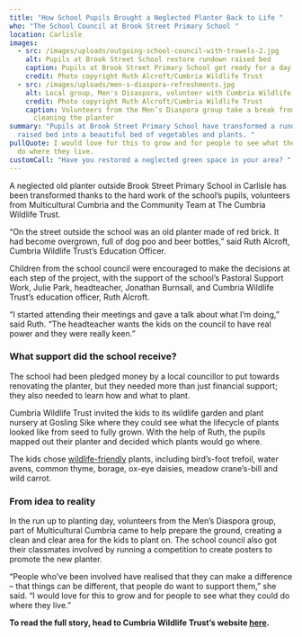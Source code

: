 ```yaml
---
title: "How School Pupils Brought a Neglected Planter Back to Life "
who: "The School Council at Brook Street Primary School "
location: Carlisle
images:
  - src: /images/uploads/outgoing-school-council-with-trowels-2.jpg
    alt: Pupils at Brook Street School restore rundown raised bed
    caption: Pupils at Brook Street Primary School get ready for a day of gardening
    credit: Photo copyright Ruth Alcroft/Cumbria Wildlife Trust
  - src: /images/uploads/men-s-diaspora-refreshments.jpg
    alt: Local group, Men's Disaspora, volunteer with Cumbria Wildlife Trust
    credit: Photo copyright Ruth Alcroft/Cumbria Wildlife Trust
    caption: Volunteers from the Men’s Diaspora group take a break from clearing and
      cleaning the planter
summary: "Pupils at Brook Street Primary School have transformed a rundown
  raised bed into a beautiful bed of vegetables and plants. "
pullQuote: I would love for this to grow and for people to see what they could
  do where they live.
customCall: "Have you restored a neglected green space in your area? "
---
```

A neglected old planter outside Brook Street Primary School in Carlisle has been transformed thanks to the hard work of the school’s pupils, volunteers from Multicultural Cumbria and the Community Team at The Cumbria Wildlife Trust. 

“On the street outside the school was an old planter made of red brick. It had become overgrown, full of dog poo and beer bottles,” said Ruth Alcroft, Cumbria Wildlife Trust’s Education Officer.

Children from the school council were encouraged to make the decisions at each step of the project, with the support of the school’s Pastoral Support Work, Julie Park, headteacher, Jonathan Burnsall, and Cumbria Wildlife Trust’s education officer, Ruth Alcroft. 

“I started attending their meetings and gave a talk about what I’m doing,” said Ruth. “The headteacher wants the kids on the council to have real power and they were really keen.”

### **What support did the school receive?**

The school had been pledged money by a local councillor to put towards renovating the planter, but they needed more than just financial support; they also needed to learn how and what to plant.

Cumbria Wildlife Trust invited the kids to its wildlife garden and plant nursery at Gosling Sike where they could see what the lifecycle of plants looked like from seed to fully grown. With the help of Ruth, the pupils mapped out their planter and decided which plants would go where. 

The kids chose [wildlife-friendly](https://nextdoornaturehub.org.uk/guides/the-importance-of-local-species) plants, including bird’s-foot trefoil, water avens, common thyme, borage, ox-eye daisies, meadow crane’s-bill and wild carrot.

### From idea to reality

In the run up to planting day, volunteers from the Men’s Diaspora group, part of Multicultural Cumbria came to help prepare the ground, creating a clean and clear area for the kids to plant on. The school council also got their classmates involved by running a competition to create posters to promote the new planter.

“People who’ve been involved have realised that they can make a difference – that things can be different, that people do want to support them,” she said. “I would love for this to grow and for people to see what they could do where they live.”

**To read the full story, head to Cumbria Wildlife Trust’s website [here](https://www.cumbriawildlifetrust.org.uk/brook-street-primary-school-planter-case-study).**
